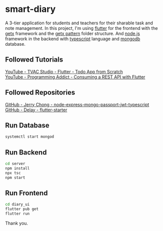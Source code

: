 # smart-diary

A 3-tier application for students and teachers for their sharable task and note management. In this project, I'm using [flutter](https://flutter.dev/) for the frontend with the [getx](https://pub.dev/packages/get) framework and the [getx pattern](https://github.com/kauemurakami/getx_pattern) folder structure.
And [node.js](https://nodejs.org/en) framework in the backend with [typescript](https://www.typescriptlang.org/) language and [mongodb](https://www.mongodb.com/) database.

## Followed Tutorials

[YouTube - TVAC Studio - Flutter - Todo App from Scratch](https://www.youtube.com/playlist?list=PLGCjwl1RrtcSlUrd_-Z-924b3ahWISiDh)\
[YouTube - Programming Addict - Consuming a REST API with Flutter](https://www.youtube.com/playlist?list=PL_Wj0DgxTlJeLFYfRBfpFveEd9cQfIpDx)

## Followed Repositories

[GitHub - Jerry Chong - node-express-mongo-passport-jwt-typescript](https://github.com/jerrychong25/node-express-mongo-passport-jwt-typescript)\
[GitHub - Delay - flutter-starter](https://github.com/delay/flutter_starter)

## Run Database

```bash
systemctl start mongod
```

## Run Backend

```bash
cd server
npm install
npx tsc
npm start
```

## Run Frontend

```bash
cd diary_ui
flutter pub get
flutter run
```

Thank you.
